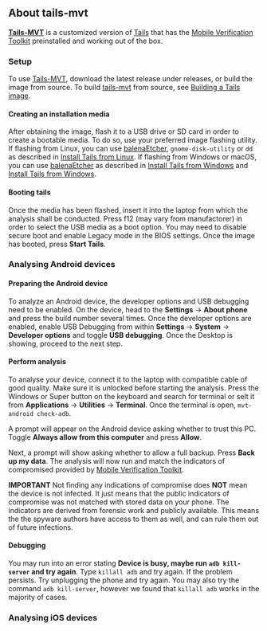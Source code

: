 ## About tails-mvt

[**Tails-MVT**](https://github.com/ztychr/tails) is a customized version of [Tails](https://tails.net/) that has the [Mobile Verification Toolkit](https://github.com/mvt-project/mvt) preinstalled and working out of the box.

### Setup
To use [Tails-MVT](https://github.com/ztychr/tails), download the latest release under releases, or build the image from source. To build [tails-mvt](https://github.com/ztychr/tails) from source, see [Building a Tails image](https://tails.boum.org/contribute/build/).

#### Creating an installation media
After obtaining the image, flash it to a USB drive or SD card in order to create a bootable media. To do so, use your preferred image flashing utility. If flashing from Linux, you can use [balenaEtcher](https://etcher.balena.io/), `gnome-disk-utility` or `dd` as described in [Install Tails from Linux](https://tails.boum.org/install/linux/index.en.html). If flashing from Windows or macOS, you can use [balenaEtcher](https://etcher.balena.io/) as described in [Install Tails from Windows](https://tails.boum.org/install/windows/index.en.html) and [Install Tails from Windows](https://tails.boum.org/install/mac/index.en.html).

#### Booting tails
Once the media has been flashed, insert it into the laptop from which the analysis shall be conducted. Press f12 (may vary from manufactorer) in order to select the USB media as a boot option. You may need to disable secure boot and enable Legacy mode in the BIOS settings. Once the image has booted, press **Start Tails**.

### Analysing Android devices

#### Preparing the Android device
To analyze an Android device, the developer options and USB debugging need to be enabled. On the device, head to the **Settings** -> **About phone** and press the build number several times. Once the developer options are enabled, enable USB Debugging from within **Settings** -> **System** -> **Developer options** and toggle **USB debugging**. Once the Desktop is showing, proceed to the next step.

#### Perform analysis
To analyse your device, connect it to the laptop with compatible cable of good quality. Make sure it is unlocked before starting the analysis. Press the Windows or Super button on the keyboard and search for terminal or selt it from **Applications** -> **Utilities** -> **Terminal**. Once the terminal is open, `mvt-android check-adb`. 

A prompt will appear on the Android device asking whether to trust this PC. Toggle **Always allow from this computer** and press **Allow**.

Next, a prompt will show asking whether to allow a full backup. Press **Back up my data**.
The analysis will now run and match the indicators of compromised provided by [Mobile Verification Toolkit](https://github.com/mvt-project/mvt).

**IMPORTANT**
Not finding any indications of compromise does **NOT** mean the device is not infected. It just means that the public indicators of compromise was not matched with stored data on your phone. The indicators are derived from forensic work and publicly available. This means the the spyware authors have access to them as well, and can rule them out of future infections.

#### Debugging
You may run into an error stating **Device is busy, maybe run `adb kill-server` and try again**. Type `killall adb` and try again. If the problem persists. Try unplugging the phone and try again. You may also try the command `adb kill-server`, however we found that `killall adb` works in the majority of cases.

### Analysing iOS devices
